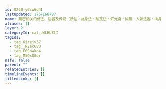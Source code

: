 ```yaml
---
id: 0260-y6cw6q41
lastUpdated: 1757166787
name: 藏密相关的修法、法器及传说（断法・施身法・破瓦法・虹光身・伏藏・人骨法器・肉身像・《五百浊世来临时》・「阿姐鼓…」）
aliases: []
layer: 2
categoryId: cat_uWLHUZtI
tagIds:
  - tag_6irejv37
  - tag__NZec6vQ
  - tag_F0Snwko4
  - tag_M5OxQGqr
nsfw: false
parent: ""
relatedEntries: []
timelineEvents: []
titledLinks: []
---
```


